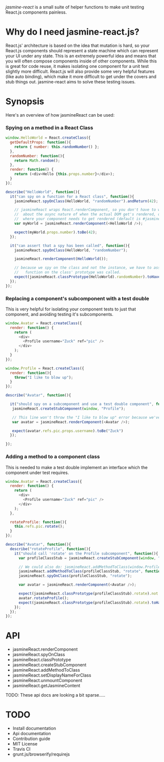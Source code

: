 *jasmine-react* is a small suite of helper functions to make unit testing React.js components painless.

# Why do I need jasmine-react.js?

React.js' architecture is based on the idea that mutation is hard, so your React.js components should represent a state machine which can represent your UI under any state.  This is an extremely powerful idea and means that you will often compose components inside of other components.  While this is great for code reuse, it makes isolating one component for a unit test slightly more difficult.  React.js will also provide some very helpful features (like auto binding), which make it more difficult to get under the covers and stub things out.  jasmine-react aims to solve these testing issues.

# Synopsis

Here's an overview of how jasmineReact can be used:

### Spying on a method in a React Class

```javascript
window.HelloWorld = React.createClass({
  getDefaultProps: function(){
    return { number: this.randomNumber() };
  },
  randomNumber: function(){
    return Math.random();
  },
  render: function() {
    return (<div>Hello {this.props.number}</div>);
  }
});

describe("HelloWorld", function(){
  it("can spy on a function for a React class", function(){
    jasmineReact.spyOnClass(HelloWorld, "randomNumber").andReturn(42);

    // jasmineReact wraps React.renderComponent, so you don't have to worry
    //  about the async nature of when the actual DOM get's rendered, or selecting
    //  where your component needs to get rendered (default is #jasmine_content)
    var myWorld = jasmineReact.renderComponent(<HelloWorld />);

    expect(myWorld.props.number).toBe(42);
  });

  it("can assert that a spy has been called", function(){
    jasmineReact.spyOnClass(HelloWorld, "randomNumber");

    jasmineReact.renderComponent(HelloWorld());

    // because we spy on the class and not the instance, we have to assert that the
    //   function on the class' prototype was called.
    expect(jasmineReact.classPrototype(HelloWorld).randomNumber).toHaveBeenCalled();
  });
});
```

### Replacing a component's subcomponent with a test double

This is very helpful for isolating your component tests to just that component, and avoiding
testing it's subcomponents.

```javascript
window.Avatar = React.createClass({
  render: function() {
    return (
      <div>
        <Profile username="Zuck" ref="pic" />
      </div>
    );
  }
});

window.Profile = React.createClass({
  render: function(){
    throw("I like to blow up");
  }
});

describe("Avatar", function(){

  it("should spy on a subcomponent and use a test double component", function(){
   jasmineReact.createStubComponent(window, "Profile");

   // This line won't throw the "I like to blow up" error because we've replaced the class with a test double!
   var avatar = jasmineReact.renderComponent(<Avatar />);

   expect(avatar.refs.pic.props.username).toBe("Zuck")
  });

});
```

### Adding a method to a component class

This is needed to make a test double implement an interface which the component under test requires.

```javascript
window.Avatar = React.createClass({
  render: function() {
    return (
      <div>
        <Profile username="Zuck" ref="pic" />
      </div>
    );
  },

  rotateProfile: function(){
    this.refs.pic.rotate();
  }
});

describe("Avatar", function(){
  describe("rotateProfile", function(){
    it("should call 'rotate' on the Profile subcomponent", function(){
      var profileClassStub = jasmineReact.createStubComponent(window, "Profile");

      // We could also do: jasmineReact.addMethodToClass(window.Profile, "rotate", function(){});
      jasmineReact.addMethodToClass(profileClassStub, "rotate", function(){});
      jasmineReact.spyOnClass(profileClassStub, "rotate");

      var avatar = jasmineReact.renderComponent(<Avatar />);

      expect(jasmineReact.classPrototype(profileClassStub).rotate).not.toHaveBeenCalled();
      avatar.rotateProfile();
      expect(jasmineReact.classPrototype(profileClassStub).rotate).toHaveBeenCalled();
    });
  });
});
```

# API

* jasmineReact.renderComponent
* jasmineReact.spyOnClass
* jasmineReact.classPrototype
* jasmineReact.createStubComponent
* jasmineReact.addMethodToClass
* jasmineReact.setDisplayNameForClass
* jasmineReact.unmountComponent
* jasmineReact.getJasmineContent

TODO: These api docs are looking a bit sparse.....


# TODO

* Install documentation
* Api documentation
* Contribution guide
* MIT License
* Travis CI
* grunt.js/browserify/requirejs
